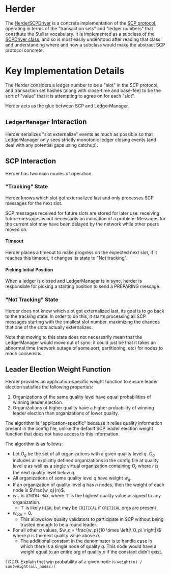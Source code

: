 # Herder

The [HerderSCPDriver](HerderSCPDriver.h) is a concrete implementation of the [SCP
protocol](../scp), operating in terms of the "transaction sets" and "ledger
numbers" that constitute the Stellar vocabulary. It is implemented as a subclass
of the [SCPDriver class](../scp/SCPDriver.h), and so is most easily understood after
reading that class and understanding where and how a subclass would make the abstract
SCP protocol concrete.

# Key Implementation Details

The Herder considers a ledger number to be a "slot" in the SCP
protocol, and transaction set hashes (along with close-time and base-fee) to be
the sort of "value" that it is attempting to agree on for each "slot".

Herder acts as the glue between SCP and LedgerManager.

## `LedgerManager` Interaction
Herder serializes "slot externalize" events as much as possible so that
LedgerManager only sees strictly monotonic ledger closing events (and deal with
 any potential gaps using catchup).

## SCP Interaction
Herder has two main modes of operation:

### "Tracking" State
Herder knows which slot got externalized last and only processes SCP messages
 for the next slot.

SCP messages received for future slots are stored for later use: receiving
 future messages is not necessarily an indication of a problem.
Messages for the current slot may have been delayed by the network while
 other peers moved on.

#### Timeout
Herder places a timeout to make progress on the expected next slot, if it
 reaches this timeout, it changes its state to "Not tracking".

#### Picking Initial Position
When a ledger is closed and LedgerManager is in sync, herder is responsible
 for picking a starting position to send a PREPARING message.

### "Not Tracking" State
Herder does not know which slot got externalized last, its goal is to go back
 to the tracking state.
In order to do this, it starts processing all SCP messages starting with the
 smallest slot number, maximizing the chances that one of the slots actually
 externalizes.

Note that moving to this state does not necessarily mean that the
 LedgerManager would move out of sync: it could just be that it takes an
 abnormal time (network outage of some sort, partitioning, etc) for nodes to
 reach consensus.

## Leader Election Weight Function

Herder provides an application-specific weight function to ensure leader
election satisfies the following properties:

1. Organizations of the same quality level have equal probabilities of winning leader election.
2. Organizations of higher quality have a higher probability of winning leader election than organizations of lower quality.

The algorithm is "application-specific" because it relies quality information
present in the config file, unlike the default SCP leader election weight
function that does not have access to this information.

The algorithm is as follows:
* Let $O_q$ be the set of all organizations with a given quality level $q$. $O_q$ includes all explicitly defined organizations in the config file at quality level $q$ as well as a single virtual organization containing $O_r$ where $r$ is the next quality level below $q$.
* All organizations of some quality level $q$ have weight $w_q$.
* If an organization of quality level $q$ has $n$ nodes, then the weight of each node is $\frac{w_q}{n}$.
* $w_\top$ is `UINT64_MAX`, where $\top$ is the highest quality value assigned to any organization.
  * $\top$ is likely `HIGH`, but may be `CRITICAL` if `CRITICAL` orgs are present
* $w_\texttt{LOW} = 0$.
  * This allows low quality validators to participate in SCP without being trusted enough to be a round leader.
* For all other $q$ values, $w_q = \frac{w_p}{10 \times \left|\  O_p\ \right|}$ where $p$ is the next quality value above $q$.
  * The additional constant in the denominator is to handle case in which there is a single node of quality $q$. This node would have a weight equal to an entire org of quality $p$ if the constant didn’t exist.


TODO: Explain that win probability of a given node is `weight(n) / sum(weight(all_nodes))`

